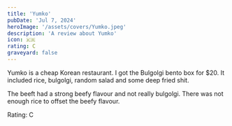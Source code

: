 ```yaml
---
title: 'Yumko'
pubDate: 'Jul 7, 2024'
heroImage: '/assets/covers/Yumko.jpeg'
description: 'A review about Yumko'
icon: 🇰🇷
rating: C
graveyard: false
---
```


Yumko is a cheap Korean restaurant. I got the Bulgolgi bento box for $20. It included rice, bulgolgi, random salad and some deep fried shit.

The beeft had a strong beefy flavour and not really bulgolgi. There was not enough rice to offset the beefy flavour.

Rating: C

